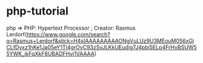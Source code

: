 ﻿# php-tutorial
php => PHP: Hypertext Processor ; Creator: Rasmus Lerdorf(https://www.google.com/search?q=Rasmus+Lerdorf&stick=H4sIAAAAAAAAAONgVuLUz9U3MEouM056xGjCLfDyxz1hKe1Ja05eY1Tl4grOyC93zSvJLKkUEudig7J4pbi5ELp4FrHyBSUW55YWK_ikFqXkF6UBADFHvj1VAAAA)
